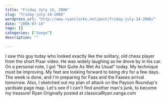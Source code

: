 ```yaml
---
title: "Friday July 14, 2006"
slug: "friday-july-14-2006"
wordpress_url: "http://www.ryanclarke.net/post/friday-july-14-2006/"
date: "2006-07-14"
tags: []
categories: ["Xanga"]
description: ""

---
```


I saw this guy today who looked exactly like the solitary, old chess player from the short Pixar video. He was widely laughing as he drove by in his car.
On a personal note, I got "Not Quite As Wet As Usual" today. My technique must be improving. My feet are looking forward to being dry for a few days.
The week is done, and I'm preparing for Faas and the Faases arrival tomorrow. Also, I sketched out my plan of attack on the Payson Roundup's yardsale page map. Let's see if I can't find another man's junk, to become my treasure!
Ryan
Originally posted at classicalRyan.xanga.com
